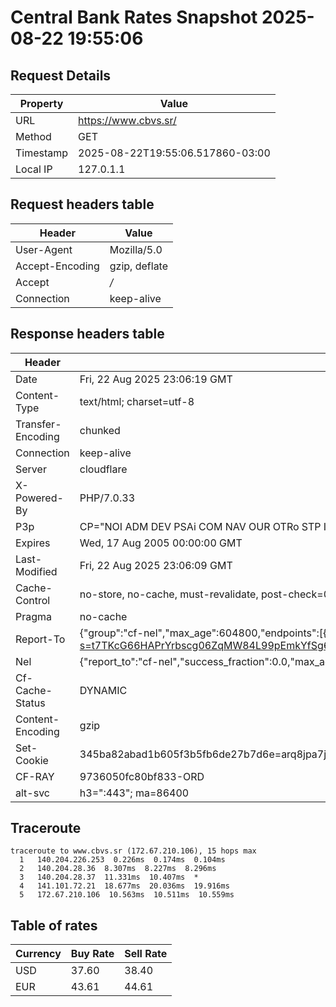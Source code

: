 # Central Bank Rates Snapshot 2025-08-22 19:55:06
## Request Details

| Property | Value |
|----------|-------|
| URL | https://www.cbvs.sr/ |
| Method | GET |
| Timestamp | 2025-08-22T19:55:06.517860-03:00 |
| Local IP | 127.0.1.1 |
    
## Request headers table

| Header | Value |
|--------|-------|
| User-Agent | Mozilla/5.0 |
| Accept-Encoding | gzip, deflate |
| Accept | */* |
| Connection | keep-alive |

    
## Response headers table
| Header | Value |
|--------|-------|
| Date | Fri, 22 Aug 2025 23:06:19 GMT |
| Content-Type | text/html; charset=utf-8 |
| Transfer-Encoding | chunked |
| Connection | keep-alive |
| Server | cloudflare |
| X-Powered-By | PHP/7.0.33 |
| P3p | CP="NOI ADM DEV PSAi COM NAV OUR OTRo STP IND DEM" |
| Expires | Wed, 17 Aug 2005 00:00:00 GMT |
| Last-Modified | Fri, 22 Aug 2025 23:06:09 GMT |
| Cache-Control | no-store, no-cache, must-revalidate, post-check=0, pre-check=0 |
| Pragma | no-cache |
| Report-To | {"group":"cf-nel","max_age":604800,"endpoints":[{"url":"https://a.nel.cloudflare.com/report/v4?s=t7TKcG66HAPrYrbscg06ZqMW84L99pEmkYfSg6mZ2QmxnC0jzA%2FpoLyVErIEsAY56%2Fv5ua8sU%2BBgGUlNxiRMdr1Mvt%2FDEaAE3XNu"}]} |
| Nel | {"report_to":"cf-nel","success_fraction":0.0,"max_age":604800} |
| Cf-Cache-Status | DYNAMIC |
| Content-Encoding | gzip |
| Set-Cookie | 345ba82abad1b605f3b5fb6de27b7d6e=arq8jpa7j9ot56ni9vkubvpl44; HttpOnly; Path=/ |
| CF-RAY | 9736050fc80bf833-ORD |
| alt-svc | h3=":443"; ma=86400 |

## Traceroute 

```
traceroute to www.cbvs.sr (172.67.210.106), 15 hops max
  1   140.204.226.253  0.226ms  0.174ms  0.104ms 
  2   140.204.28.36  8.307ms  8.227ms  8.296ms 
  3   140.204.28.37  11.331ms  10.407ms  * 
  4   141.101.72.21  18.677ms  20.036ms  19.916ms 
  5   172.67.210.106  10.563ms  10.511ms  10.559ms 

```

## Table of rates

| Currency | Buy Rate | Sell Rate |
|----------|----------|-----------|
| USD | 37.60 | 38.40 |
| EUR | 43.61 | 44.61 |
